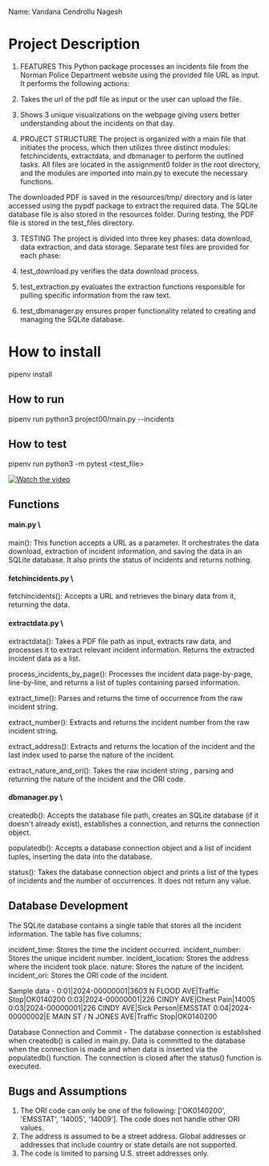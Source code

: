 Name: Vandana Cendrollu Nagesh

# Project Description
1. FEATURES
This Python package processes an incidents file from the Norman Police Department website using the provided file URL as input. It performs the following actions:

1. Takes the url of the pdf file as input or the user can upload the file.
2. Shows 3 unique visualizations on the webpage giving users better understanding about the incidents on that day.  

2. PROJECT STRUCTURE
The project is organized with a main file that initiates the process, which then utilizes three distinct modules: fetchincidents, extractdata, and dbmanager to perform the outlined tasks. All files are located in the assignment0 folder in the root directory, and the modules are imported into main.py to execute the necessary functions.

The downloaded PDF is saved in the resources/tmp/ directory and is later accessed using the pypdf package to extract the required data. The SQLite database file is also stored in the resources folder. During testing, the PDF file is stored in the test_files directory.

3. TESTING
The project is divided into three key phases: data download, data extraction, and data storage. Separate test files are provided for each phase:

1. test_download.py verifies the data download process.
2. test_extraction.py evaluates the extraction functions responsible for pulling specific information from the raw text.
3. test_dbmanager.py ensures proper functionality related to creating and managing the SQLite database.


# How to install
pipenv install

## How to run
pipenv run python3 project00/main.py --incidents <url>

## How to test
pipenv run python3 -m pytest <test_file>

[![Watch the video](https://img.youtube.com/vi/775e0nLt4gs/0.jpg)](https://youtu.be/fG2KjTSSwas)

## Functions
#### main.py \
main(): This function accepts a URL as a parameter. It orchestrates the data download, extraction of incident information, and saving the data in an SQLite database. It also prints the status of incidents and returns nothing.

#### fetchincidents.py \
fetchincidents(): Accepts a URL and retrieves the binary data from it, returning the data.

#### extractdata.py \
extractdata(): Takes a PDF file path as input, extracts raw data, and processes it to extract relevant incident information. Returns the extracted incident data as a list.

process_incidents_by_page(): Processes the incident data page-by-page, line-by-line, and returns a list of tuples containing parsed information.

extract_time(): Parses and returns the time of occurrence from the raw incident string.

extract_number(): Extracts and returns the incident number from the raw incident string.

extract_address(): Extracts and returns the location of the incident and the last index used to parse the nature of the incident.

extract_nature_and_ori(): Takes the raw incident string , parsing and returning the nature of the incident and the ORI code.

#### dbmanager.py \
createdb(): Accepts the database file path, creates an SQLite database (if it doesn't already exist), establishes a connection, and returns the connection object.

populatedb(): Accepts a database connection object and a list of incident tuples, inserting the data into the database.

status(): Takes the database connection object and prints a list of the types of incidents and the number of occurrences. It does not return any value.

## Database Development
The SQLite database contains a single table that stores all the incident information. The table has five columns:

incident_time: Stores the time the incident occurred.
incident_number: Stores the unique incident number.
incident_location: Stores the address where the incident took place.
nature: Stores the nature of the incident.
incident_ori: Stores the ORI code of the incident.

Sample data - 
0:01|2024-00000001|3603 N FLOOD AVE|Traffic Stop|OK0140200
0:03|2024-00000001|226 CINDY AVE|Chest Pain|14005
0:03|2024-00000001|226 CINDY AVE|Sick Person|EMSSTAT
0:04|2024-00000002|E MAIN ST / N JONES AVE|Traffic Stop|OK0140200

Database Connection and Commit - 
The database connection is established when createdb() is called in main.py. Data is committed to the database when the connection is made and when data is inserted via the populatedb() function. The connection is closed after the status() function is executed.


## Bugs and Assumptions
1. The ORI code can only be one of the following: ['OK0140200', 'EMSSTAT', '14005', '14009']. The code does not handle other ORI values.
2. The address is assumed to be a street address. Global addresses or addresses that include country or state details are not supported.
3. The code is limited to parsing U.S. street addresses only.
